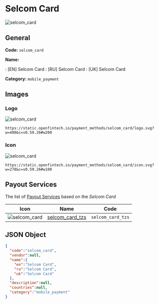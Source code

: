 
# Selcom Card 
![selcom_card](https://static.openfintech.io/payment_methods/selcom_card/logo.svg?w=400&c=v0.59.26#w200)  

## General 
**Code:** `selcom_card` 
 
**Name:** 
 
:	[EN] Selcom Card 
:	[RU] Selcom Card 
:	[UK] Selcom Card 
 
**Category:** `mobile_payment` 
 

## Images 

### Logo 
![selcom_card](https://static.openfintech.io/payment_methods/selcom_card/logo.svg?w=400&c=v0.59.26#w200)  

```
https://static.openfintech.io/payment_methods/selcom_card/logo.svg?w=400&c=v0.59.26#w200
```  

### Icon 
![selcom_card](https://static.openfintech.io/payment_methods/selcom_card/icon.svg?w=278&c=v0.59.26#w100)  

```
https://static.openfintech.io/payment_methods/selcom_card/icon.svg?w=278&c=v0.59.26#w100
```  

## Payout Services 
 
The list of [Payout Services](/payout-services/) based on the _Selcom Card_ 

|Icon|Name|Code| 
|:---:|:---:|:---:| 
|![selcom_card](https://static.openfintech.io/payout_methods/selcom_card/icon.svg?w=278&c=v0.59.26#w40) |[selcom_card_tzs](/payout-services/selcom_card_tzs/)|`selcom_card_tzs`| 
 

## JSON Object 

```json
{
  "code":"selcom_card",
  "vendor":null,
  "name":{
    "en":"Selcom Card",
    "ru":"Selcom Card",
    "uk":"Selcom Card"
  },
  "description":null,
  "countries":null,
  "category":"mobile_payment"
}
```  
